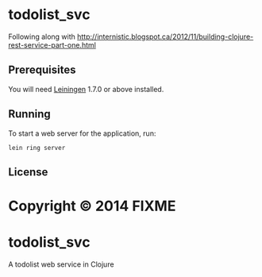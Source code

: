 # todolist_svc

Following along with http://internistic.blogspot.ca/2012/11/building-clojure-rest-service-part-one.html

## Prerequisites

You will need [Leiningen][1] 1.7.0 or above installed.

[1]: https://github.com/technomancy/leiningen

## Running

To start a web server for the application, run:

    lein ring server

## License

Copyright © 2014 FIXME
=======
todolist_svc
============

A todolist web service in Clojure
